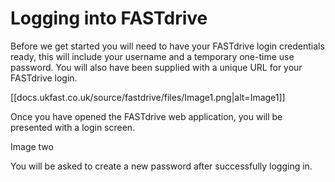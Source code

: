 # Logging into FASTdrive

Before we get started you will need to have your FASTdrive login credentials ready, this will include your username and a temporary one-time use password.  You will also have been supplied with a unique URL for your FASTdrive login.

[[docs.ukfast.co.uk/source/fastdrive/files/Image1.png|alt=Image1]]

Once you have opened the FASTdrive web application, you will be presented with a login screen.

Image two

You will be asked to create a new password after successfully logging in.




